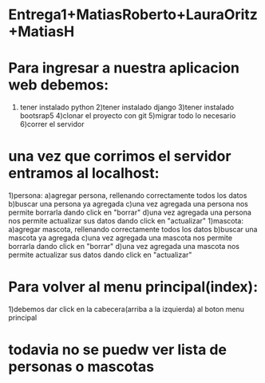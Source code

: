 # Entrega1+MatiasRoberto+LauraOritz+MatiasH

# Para ingresar a nuestra aplicacion web debemos:
1) tener instalado python
2)tener instalado django
3)tener instalado bootsrap5
4)clonar el proyecto con git
5)migrar todo lo necesario
6)correr el servidor

# una vez que corrimos el servidor entramos al localhost:
1)persona:
a)agregar persona, rellenando correctamente todos los datos
b)buscar una persona ya agregada
c)una vez agregada una persona nos permite borrarla dando click en "borrar"
d)una vez agregada una persona nos permite actualizar sus datos dando click en "actualizar"
1)mascota:
a)agregar mascota, rellenando correctamente todos los datos
b)buscar una mascota ya agregada
c)una vez agregada una mascota nos permite borrarla dando click en "borrar"
d)una vez agregada una mascota nos permite actualizar sus datos dando click en "actualizar"

# Para volver al menu principal(index):
1)debemos dar click en la cabecera(arriba a la izquierda) al boton menu principal

# todavia no se puedw ver lista de personas o mascotas


